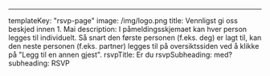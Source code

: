 ---

templateKey: "rsvp-page"
image: /img/logo.png
title: Vennligst gi oss beskjed innen 1. Mai
description: I påmeldingsskjemaet kan hver person legges til individuelt. Så snart den første personen (f.eks. deg) er lagt til, kan den neste personen (f.eks. partner) legges til på oversiktssiden ved å klikke på "Legg til en annen gjest".
rsvpTitle: Er du
rsvpSubheading: med?
subheading: RSVP